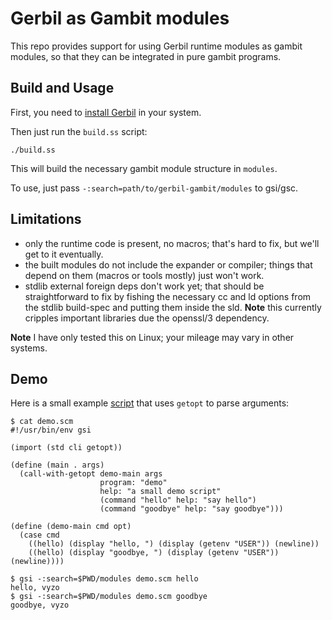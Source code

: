 # Gerbil as Gambit modules

This repo provides support for using Gerbil runtime modules as gambit modules,
so that they can be integrated in pure gambit programs.

## Build and Usage

First, you need to [install Gerbil](https://cons.io/guide/) in your system.

Then just run the `build.ss` script:
```
./build.ss
```

This will build the necessary gambit module structure in `modules`.

To use, just pass `-:search=path/to/gerbil-gambit/modules` to gsi/gsc.

## Limitations

- only the runtime code is present, no macros; that's hard to fix,
  but we'll get to it eventually.
- the built modules do not include the expander or compiler; things that
  depend on them (macros or tools mostly) just won't work.
- stdlib external foreign deps don't work yet; that should be straightforward
  to fix by fishing the necessary cc and ld options from the stdlib build-spec
  and putting them inside the sld.
  **Note** this currently cripples important libraries due the openssl/3
  dependency.

**Note** I have only tested this on Linux; your mileage may vary in other systems.

## Demo

Here is a small example [script](demo.scm) that uses `getopt` to parse arguments:
```
$ cat demo.scm
#!/usr/bin/env gsi

(import (std cli getopt))

(define (main . args)
  (call-with-getopt demo-main args
                    program: "demo"
                    help: "a small demo script"
                    (command "hello" help: "say hello")
                    (command "goodbye" help: "say goodbye")))

(define (demo-main cmd opt)
  (case cmd
    ((hello) (display "hello, ") (display (getenv "USER")) (newline))
    ((hello) (display "goodbye, ") (display (getenv "USER")) (newline))))

$ gsi -:search=$PWD/modules demo.scm hello
hello, vyzo
$ gsi -:search=$PWD/modules demo.scm goodbye
goodbye, vyzo
```
